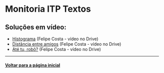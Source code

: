 # Monitoria ITP Textos
<!-- ## Soluções em texto:
- [Campeonato de Skate](./campeonato-de-skate.md) (João Marcos)
- [Horários das Rondas](./horarios-das-rondas.md) (João Marcos)
- [Números Colegas](./numeros-colegas.md) (João Marcos)
 -->
## Soluções em vídeo:
- [Histograma](https://drive.google.com/file/d/1MJ_6fZaiY0Hrm4FWpxKQ251oTq1COcgA/view?usp=sharing) (Felipe Costa - vídeo no Drive)
- [Distância entre amigos](https://drive.google.com/file/d/1h8nukhIRRY8SHlnwJ3Aher95fRwdmGO0/view?usp=sharing) (Felipe Costa - vídeo no Drive)
- [Até tu, robô?](https://drive.google.com/file/d/1DcRQ3lbwPWPBm2Fpafpx4sju0d2Sx09P/view?usp=sharing) (Felipe Costa - vídeo no Drive)

---
#### [Voltar para a página inicial](https://github.com/bti-ufrn/monitoria-itp)
